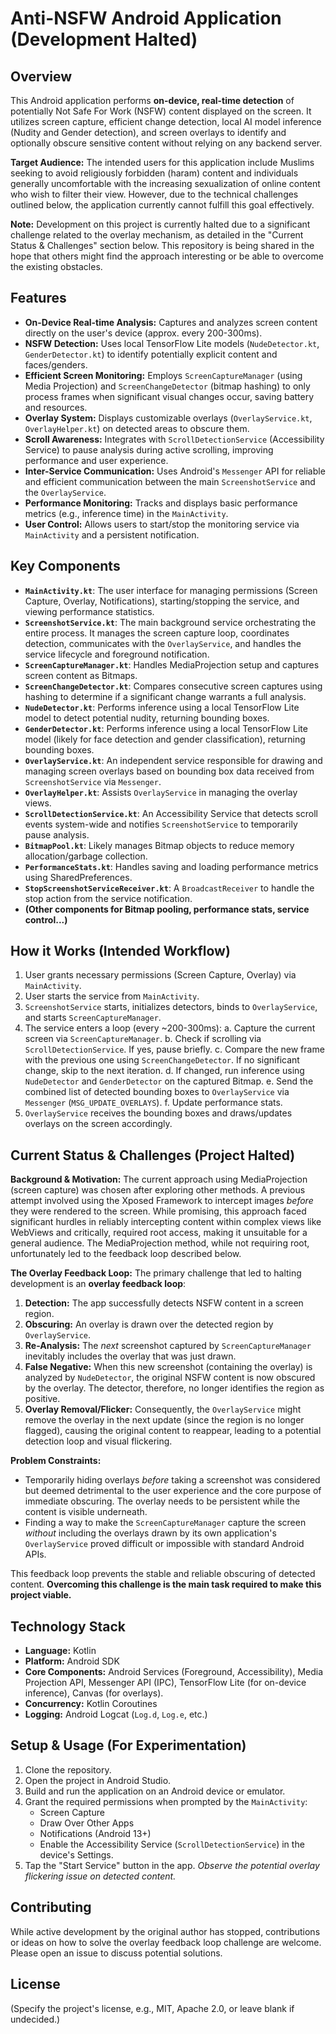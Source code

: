 # Anti-NSFW Android Application (Development Halted)

## Overview

This Android application performs **on-device, real-time detection** of potentially Not Safe For Work (NSFW) content displayed on the screen. It utilizes screen capture, efficient change detection, local AI model inference (Nudity and Gender detection), and screen overlays to identify and optionally obscure sensitive content without relying on any backend server.

**Target Audience:** The intended users for this application include Muslims seeking to avoid religiously forbidden (haram) content and individuals generally uncomfortable with the increasing sexualization of online content who wish to filter their view. However, due to the technical challenges outlined below, the application currently cannot fulfill this goal effectively.

**Note:** Development on this project is currently halted due to a significant challenge related to the overlay mechanism, as detailed in the "Current Status & Challenges" section below. This repository is being shared in the hope that others might find the approach interesting or be able to overcome the existing obstacles.

## Features

*   **On-Device Real-time Analysis:** Captures and analyzes screen content directly on the user's device (approx. every 200-300ms).
*   **NSFW Detection:** Uses local TensorFlow Lite models (`NudeDetector.kt`, `GenderDetector.kt`) to identify potentially explicit content and faces/genders.
*   **Efficient Screen Monitoring:** Employs `ScreenCaptureManager` (using Media Projection) and `ScreenChangeDetector` (bitmap hashing) to only process frames when significant visual changes occur, saving battery and resources.
*   **Overlay System:** Displays customizable overlays (`OverlayService.kt`, `OverlayHelper.kt`) on detected areas to obscure them.
*   **Scroll Awareness:** Integrates with `ScrollDetectionService` (Accessibility Service) to pause analysis during active scrolling, improving performance and user experience.
*   **Inter-Service Communication:** Uses Android's `Messenger` API for reliable and efficient communication between the main `ScreenshotService` and the `OverlayService`.
*   **Performance Monitoring:** Tracks and displays basic performance metrics (e.g., inference time) in the `MainActivity`.
*   **User Control:** Allows users to start/stop the monitoring service via `MainActivity` and a persistent notification.

## Key Components

*   **`MainActivity.kt`**: The user interface for managing permissions (Screen Capture, Overlay, Notifications), starting/stopping the service, and viewing performance statistics.
*   **`ScreenshotService.kt`**: The main background service orchestrating the entire process. It manages the screen capture loop, coordinates detection, communicates with the `OverlayService`, and handles the service lifecycle and foreground notification.
*   **`ScreenCaptureManager.kt`**: Handles MediaProjection setup and captures screen content as Bitmaps.
*   **`ScreenChangeDetector.kt`**: Compares consecutive screen captures using hashing to determine if a significant change warrants a full analysis.
*   **`NudeDetector.kt`**: Performs inference using a local TensorFlow Lite model to detect potential nudity, returning bounding boxes.
*   **`GenderDetector.kt`**: Performs inference using a local TensorFlow Lite model (likely for face detection and gender classification), returning bounding boxes.
*   **`OverlayService.kt`**: An independent service responsible for drawing and managing screen overlays based on bounding box data received from `ScreenshotService` via `Messenger`.
*   **`OverlayHelper.kt`**: Assists `OverlayService` in managing the overlay views.
*   **`ScrollDetectionService.kt`**: An Accessibility Service that detects scroll events system-wide and notifies `ScreenshotService` to temporarily pause analysis.
*   **`BitmapPool.kt`**: Likely manages Bitmap objects to reduce memory allocation/garbage collection.
*   **`PerformanceStats.kt`**: Handles saving and loading performance metrics using SharedPreferences.
*   **`StopScreenshotServiceReceiver.kt`**: A `BroadcastReceiver` to handle the stop action from the service notification.
*   **(Other components for Bitmap pooling, performance stats, service control...)**

## How it Works (Intended Workflow)

1.  User grants necessary permissions (Screen Capture, Overlay) via `MainActivity`.
2.  User starts the service from `MainActivity`.
3.  `ScreenshotService` starts, initializes detectors, binds to `OverlayService`, and starts `ScreenCaptureManager`.
4.  The service enters a loop (every ~200-300ms):
    a.  Capture the current screen via `ScreenCaptureManager`.
    b.  Check if scrolling via `ScrollDetectionService`. If yes, pause briefly.
    c.  Compare the new frame with the previous one using `ScreenChangeDetector`. If no significant change, skip to the next iteration.
    d.  If changed, run inference using `NudeDetector` and `GenderDetector` on the captured Bitmap.
    e.  Send the combined list of detected bounding boxes to `OverlayService` via `Messenger` (`MSG_UPDATE_OVERLAYS`).
    f.  Update performance stats.
5.  `OverlayService` receives the bounding boxes and draws/updates overlays on the screen accordingly.

## Current Status & Challenges (Project Halted)

**Background & Motivation:** The current approach using MediaProjection (screen capture) was chosen after exploring other methods. A previous attempt involved using the Xposed Framework to intercept images *before* they were rendered to the screen. While promising, this approach faced significant hurdles in reliably intercepting content within complex views like WebViews and critically, required root access, making it unsuitable for a general audience. The MediaProjection method, while not requiring root, unfortunately led to the feedback loop described below.

**The Overlay Feedback Loop:** The primary challenge that led to halting development is an **overlay feedback loop**:

1.  **Detection:** The app successfully detects NSFW content in a screen region.
2.  **Obscuring:** An overlay is drawn over the detected region by `OverlayService`.
3.  **Re-Analysis:** The *next* screenshot captured by `ScreenCaptureManager` inevitably includes the overlay that was just drawn.
4.  **False Negative:** When this new screenshot (containing the overlay) is analyzed by `NudeDetector`, the original NSFW content is now obscured by the overlay. The detector, therefore, no longer identifies the region as positive.
5.  **Overlay Removal/Flicker:** Consequently, the `OverlayService` might remove the overlay in the next update (since the region is no longer flagged), causing the original content to reappear, leading to a potential detection loop and visual flickering.

**Problem Constraints:**

*   Temporarily hiding overlays *before* taking a screenshot was considered but deemed detrimental to the user experience and the core purpose of immediate obscuring. The overlay needs to be persistent while the content is visible underneath.
*   Finding a way to make the `ScreenCaptureManager` capture the screen *without* including the overlays drawn by its own application's `OverlayService` proved difficult or impossible with standard Android APIs.

This feedback loop prevents the stable and reliable obscuring of detected content. **Overcoming this challenge is the main task required to make this project viable.**

## Technology Stack

*   **Language:** Kotlin
*   **Platform:** Android SDK
*   **Core Components:** Android Services (Foreground, Accessibility), Media Projection API, Messenger API (IPC), TensorFlow Lite (for on-device inference), Canvas (for overlays).
*   **Concurrency:** Kotlin Coroutines
*   **Logging:** Android Logcat (`Log.d`, `Log.e`, etc.)

## Setup & Usage (For Experimentation)

1.  Clone the repository.
2.  Open the project in Android Studio.
3.  Build and run the application on an Android device or emulator.
4.  Grant the required permissions when prompted by the `MainActivity`:
    *   Screen Capture
    *   Draw Over Other Apps
    *   Notifications (Android 13+)
    *   Enable the Accessibility Service (`ScrollDetectionService`) in the device's Settings.
5.  Tap the "Start Service" button in the app. *Observe the potential overlay flickering issue on detected content.*

## Contributing

While active development by the original author has stopped, contributions or ideas on how to solve the overlay feedback loop challenge are welcome. Please open an issue to discuss potential solutions.

## License

(Specify the project's license, e.g., MIT, Apache 2.0, or leave blank if undecided.)
